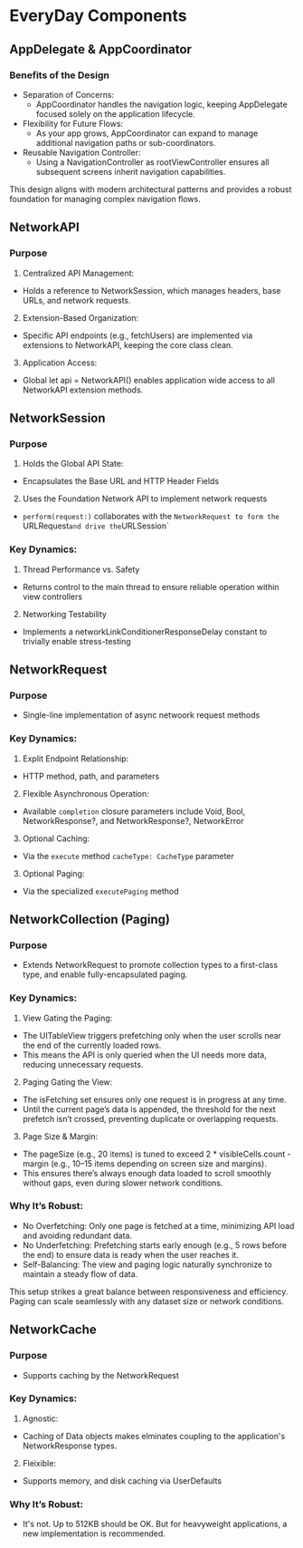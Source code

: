 #  EveryDay Components

## AppDelegate & AppCoordinator

### Benefits of the Design

- Separation of Concerns:
    - AppCoordinator handles the navigation logic, keeping AppDelegate focused solely on the application lifecycle.
- Flexibility for Future Flows:
    - As your app grows, AppCoordinator can expand to manage additional navigation paths or sub-coordinators.
- Reusable Navigation Controller:
    - Using a NavigationController as rootViewController ensures all subsequent screens inherit navigation capabilities.

This design aligns with modern architectural patterns and provides a robust foundation for managing complex navigation flows.

## NetworkAPI

### Purpose

1. Centralized API Management:
- Holds a reference to NetworkSession, which manages headers, base URLs, and network requests.
2. Extension-Based Organization:
- Specific API endpoints (e.g., fetchUsers) are implemented via extensions to NetworkAPI, keeping the core class clean.
3. Application Access:
- Global let api = NetworkAPI() enables application wide access to all NetworkAPI extension methods. 

## NetworkSession

### Purpose

1. Holds the Global API State:
- Encapsulates the Base URL and HTTP Header Fields
2. Uses the Foundation Network API to implement network requests
- `perform(request:)` collaborates with the `NetworkRequest to form the `URLRequest` and drive the `URLSession`

### Key Dynamics:

1. Thread Performance vs. Safety 
- Returns control to the main thread to ensure reliable operation within view controllers
2. Networking Testability
- Implements a networkLinkConditionerResponseDelay constant to trivially enable stress-testing

## NetworkRequest

### Purpose

- Single-line implementation of async netwoork request methods

### Key Dynamics:

1. Explit Endpoint Relationship:
- HTTP method, path, and parameters
2. Flexible Asynchronous Operation:
- Available `completion` closure parameters include Void, Bool, NetworkResponse?, and NetworkResponse?, NetworkError   
3. Optional Caching:
- Via the `execute` method `cacheType: CacheType` parameter
3. Optional Paging:
- Via the specialized `executePaging` method 

## NetworkCollection (Paging)

### Purpose

- Extends NetworkRequest to promote collection types to a first-class type, and enable fully-encapsulated paging.

### Key Dynamics:

1. View Gating the Paging:
- The UITableView triggers prefetching only when the user scrolls near the end of the currently loaded rows.
- This means the API is only queried when the UI needs more data, reducing unnecessary requests.
2. Paging Gating the View:
- The isFetching set ensures only one request is in progress at any time.
- Until the current page’s data is appended, the threshold for the next prefetch isn’t crossed, preventing duplicate or overlapping requests.
3. Page Size & Margin:
- The pageSize (e.g., 20 items) is tuned to exceed 2 * visibleCells.count - margin (e.g., 10–15 items depending on screen size and margins).
- This ensures there’s always enough data loaded to scroll smoothly without gaps, even during slower network conditions.

### Why It’s Robust:

- No Overfetching: Only one page is fetched at a time, minimizing API load and avoiding redundant data.
- No Underfetching: Prefetching starts early enough (e.g., 5 rows before the end) to ensure data is ready when the user reaches it.
- Self-Balancing: The view and paging logic naturally synchronize to maintain a steady flow of data.

This setup strikes a great balance between responsiveness and efficiency. Paging can scale seamlessly with any dataset size or network conditions.

## NetworkCache

### Purpose

- Supports caching by the NetworkRequest

### Key Dynamics:

1. Agnostic:
- Caching of Data objects makes elminates coupling to the application's NetworkResponse types.
2. Fleixible:
- Supports memory, and disk caching via UserDefaults

### Why It’s Robust:

- It's not. Up to 512KB should be OK. But for heavyweight applications, a new implementation is recommended.
